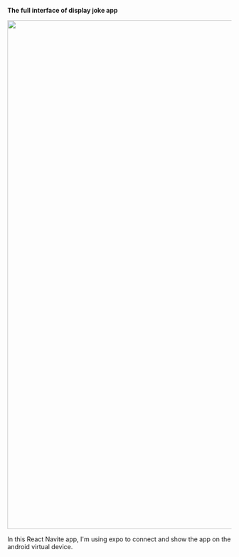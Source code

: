 **The full interface of display joke app**

<img src="https://user-images.githubusercontent.com/75820882/139384530-ca104102-2a58-440f-b05c-ee4e4e08f7a6.png"  width="540px" height="1140px"/>

In this React Navite app, I'm using expo to connect and show the app on the android virtual device.
  
